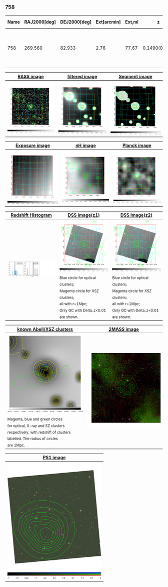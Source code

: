 <div STYLE="page-break-after: always;"></div>

### 758

|Name|RAJ2000[deg]|DEJ2000[deg] |Ext[arcmin]| Ext,ml | z | z_src| C|GC(XSZ,Delta_z<0.01)| GC(OPT,Delta_z<0.01)|GC| R_sig[arcmin] | R500[arcmin] | R500[Mpc]| CRsig[c/s] | CR500[c/s] |L500[1E44 erg/s]|F500[1E-12 erg/s/cm^2]| M500[1E14 Msun]|Tx[keV]|Cnt_sig|Beta|Rc[arcmin]|Comment|Alias|
|---|---|---|---|---|---|------|---|--------|---------|----------|---|---|---|---|---|---|---|---|---|---|---|---|---|---|
|758| 269.560| 82.933| 2.76| 77.67| 0.1490(0.006)| z1,| G| -| -| A, Tar, W| 11.238| 5.765| 0.899| 0.101(0.019)| 0.093(0.018)| 1.011(0.095)| 1.686(0.158)| 2.39(0.11)| 3.84(0.11)| 158.0| 0.906(-0.105+0.067)| 4.667(-0.666+0.484)| An SZ cluster with $z$ = 0.169 and offset = 0.21 Mpc| t118|

|[RASS image](../image/758/758_img.pdf)|[filtered image](../image/758/758_fil.pdf)|[Segment image](../image/758/758_seg.pdf)|
|-------------------|--------------------|-------------------|
| <img src="../image/758/758_img.png" width="300">  | <img src="../image/758/758_fil.png" width="300">   | <img src="../image/758/758_seg.png" width="300">  |

|[Exposure image](../image/758/758_mex.pdf)| [nH image](../image/758/758_nh.pdf)| [Planck image](../image/758/758_p.pdf)|
|-------------------|--------------------|-------------------|
|<img src="../image/758/758_mex.png" width="300">   | <img src="../image/758/758_nh.png" width="300">    | <img src="../image/758/758_p.png" width="300"> |

|[Redshift Histogram](../image/758/758_zg.pdf) | [DSS image(z1)](../image/758/758_dss_z1.pdf)      |  [DSS image(z2)](../image/758/758_dss_z2.pdf)    |
|-------------------|--------------------|-------------------|
|<img src="../image/758/758_zg.png" width="300"> |<img src="../image/758/758_dss_z1.png" width="300"> <sub><br>Blue circle for optical clusters; <br>Magenta circle for XSZ clusters; <br>all with r=1Mpc; <br>Only GC with Delta_z<0.01 are shown. </sub>| <img src="../image/758/758_dss_z2.png" width="300"><sub><br>Blue circle for optical clusters; <br>Magenta circle for XSZ clusters; <br>all with r=1Mpc; <br>Only GC with Delta_z<0.01 are shown. </sub> |

|[known Abell/XSZ clusters](../image/758/758_gc.pdf) | [2MASS image](../image/758/758_2mass.pdf)      |
|-------------------|-------------------|
|<img src=../image/758/758_gc.png width="300"> <br><sub>Magenta, blue and green circles <br>for optical, X-ray and SZ clusters <br>respectively, with redshift of clusters <br>labelled. The radius of circles <br>are 1Mpc.</sub>|<img src="../image/758/758_2mass.png" width="300">  |

|[PS1 image](../image/758/758_ps1.pdf)            |
|-------------------|
| <img src="../image/758/758_ps1.pdf" width="300">  |
